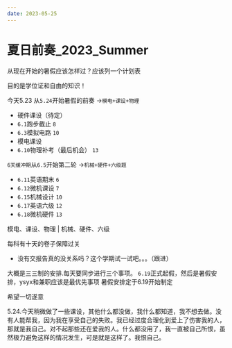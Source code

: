 ```yaml
---
date: 2023-05-25
---
```


# 夏日前奏_2023_Summer

 从现在开始的暑假应该怎样过？应该列一个计划表

目的是学位证和自由的知识！

今天5.23
从`5.24`开始暑假的前奏
->`模电+课设+物理`

* 硬件课设（待定）
* `6.1`跑步截止 `8`
* `6.3`模拟电路 `10`
* 模电课设
* `6.10`物理补考（最后机会） `13`

`6天缓冲期`从`6.5`开始第二轮
->`机械+硬件+六级题`

* `6.11`英语期末    `6`
* `6.12`微机课设    `7`
* `6.15`机械设计    `10`
* `6.17`英语六级    `12`
* `6.18`微机硬件    `13`

模电、课设、物理 | 机械、硬件、六级

每科有十天的卷子保障过关

* 没有交报告真的没关系吗？这个学期试一试吧。。。（跟进）

大概是三三制的安排.每天要同步进行三个事项。
`6.19`正式起假，然后是暑假安排，ysyx和兼职应该是最优先事项
暑假安排定于6.19开始制定

希望一切遂意

5.24.今天稍微做了一些课设，其他什么都没做，我什么都知道，我不想去做。没有人能帮我，因为我在享受自己的失败。我已经过度合理化到爱上了伤害我的人，那就是我自己。对不起那些还在爱我的人。什么都没用了，我一直被自己所恨，虽然极力避免这样的情况发生，可是就是这样了。我恨自己。
